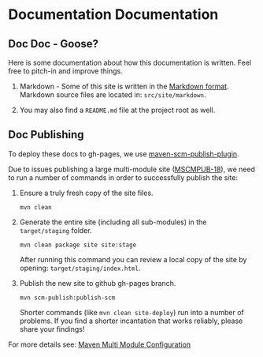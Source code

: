Documentation Documentation
===========================

Doc Doc - Goose?
----------------

Here is some documentation about how this documentation is written. Feel free to pitch-in and improve things.

  1. Markdown - Some of this site is written in the [Markdown format](http://daringfireball.net/projects/markdown/syntax).
   Markdown source files are located in: `src/site/markdown`.
    
  2. You may also find a `README.md` file at the project root as well.


Doc Publishing
--------------

To deploy these docs to gh-pages, we use [maven-scm-publish-plugin](https://maven.apache.org/plugins/maven-scm-publish-plugin/).

Due to issues publishing a large multi-module site ([MSCMPUB-18](https://issues.apache.org/jira/browse/MSCMPUB-18)), 
we need to run a number of commands in order to successfully publish the site:

  1. Ensure a truly fresh copy of the site files.

         mvn clean

  2. Generate the entire site (including all sub-modules) in the `target/staging` folder.

         mvn clean package site site:stage

     After running this command you can review a local copy of the site by opening: `target/staging/index.html`.

  3. Publish the new site to github gh-pages branch.

         mvn scm-publish:publish-scm

     Shorter commands (like `mvn clean site-deploy`) run into a number of problems. If you find
     a shorter incantation that works reliably, please share your findings!

For more details see: [Maven Multi Module Configuration](https://maven.apache.org/plugins/maven-scm-publish-plugin/examples/multi-module-configuration.html)
